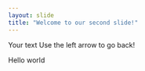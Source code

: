 ```yaml
---
layout: slide
title: "Welcome to our second slide!"
---
```

Your text
Use the left arrow to go back!

Hello world
